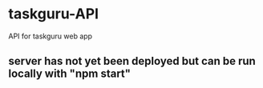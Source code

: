 # taskguru-API
API for taskguru web app

## server has not yet been deployed but can be run locally with "npm start"
